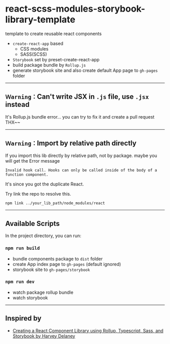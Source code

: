 # react-scss-modules-storybook-library-template

template to create reusable react components

* `create-react-app` based
  * CSS modules
  * SASS(SCSS)
* `Storybook` set by preset-create-react-app
* build package bundle by `Rollup.js`
* generate storybook site and also create default App page to `gh-pages` folder
---
## `Ｗarning：`Can't write JSX in `.js` file, use `.jsx` instead
It's Rollup.js bundle error... you can try to fix it and create a pull request THX~~

---
## `Ｗarning：`Import by relative path directly


If you import this lib directly by relative path, not by package. 
maybe you will get the Error message

```
Invalid hook call. Hooks can only be called inside of the body of a function component. 
```

It's since you got the duplicate React.

Try link the repo to resolve this.

```sh
npm link ../your_lib_path/node_modules/react
```


---
## Available Scripts

In the project directory, you can run:

### `npm run build`
* bundle components package to `dist` folder
* create App index page to `gh-pages` (default ignored)
* storybook site to `gh-pages/storybook`

### `npm run dev`
* watch package rollup bundle
* watch storybook

---
## Inspired by 
* [Creating a React Component Library using Rollup, Typescript, Sass, and Storybook by Harvey Delaney](https://blog.harveydelaney.com/creating-your-own-react-component-library/)


